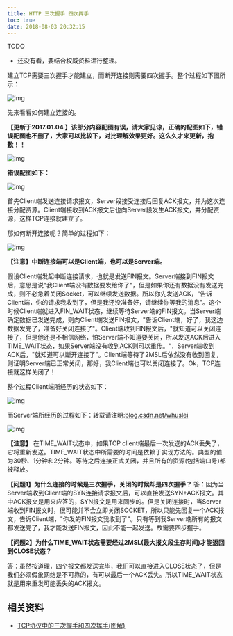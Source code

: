 ```yaml
---
title: HTTP 三次握手 四次挥手
toc: true
date: 2018-08-03 20:32:15
---
```

TODO

- 还没有看，要结合权威资料进行整理。


建立TCP需要三次握手才能建立，而断开连接则需要四次握手。整个过程如下图所示：

![img](http://hi.csdn.net/attachment/201108/7/0_131271823564Rx.gif)

先来看看如何建立连接的。

**【更新于2017.01.04 】该部分内容配图有误，请大家见谅，正确的配图如下，错误配图也不删了，大家可以比较下，对比理解效果更好。这么久才来更新，抱歉！！**

![img](https://img-blog.csdn.net/20170104214009596?watermark/2/text/aHR0cDovL2Jsb2cuY3Nkbi5uZXQvd2h1c2xlaQ==/font/5a6L5L2T/fontsize/400/fill/I0JBQkFCMA==/dissolve/70/gravity/Center)

**错误配图如下：**

![img](http://hi.csdn.net/attachment/201108/7/0_1312718352k8l6.gif)

首先Client端发送连接请求报文，Server段接受连接后回复ACK报文，并为这次连接分配资源。Client端接收到ACK报文后也向Server段发生ACK报文，并分配资源，这样TCP连接就建立了。

那如何断开连接呢？简单的过程如下：

![img](http://hi.csdn.net/attachment/201108/7/0_1312718564tZXD.gif)

**【注意】中断连接端可以是Client端，也可以是Server端。**

假设Client端发起中断连接请求，也就是发送FIN报文。Server端接到FIN报文后，意思是说"我Client端没有数据要发给你了"，但是如果你还有数据没有发送完成，则不必急着关闭Socket，可以继续发送数据。所以你先发送ACK，"告诉Client端，你的请求我收到了，但是我还没准备好，请继续你等我的消息"。这个时候Client端就进入FIN_WAIT状态，继续等待Server端的FIN报文。当Server端确定数据已发送完成，则向Client端发送FIN报文，"告诉Client端，好了，我这边数据发完了，准备好关闭连接了"。Client端收到FIN报文后，"就知道可以关闭连接了，但是他还是不相信网络，怕Server端不知道要关闭，所以发送ACK后进入TIME_WAIT状态，如果Server端没有收到ACK则可以重传。“，Server端收到ACK后，"就知道可以断开连接了"。Client端等待了2MSL后依然没有收到回复，则证明Server端已正常关闭，那好，我Client端也可以关闭连接了。Ok，TCP连接就这样关闭了！

整个过程Client端所经历的状态如下：

![img](http://hi.csdn.net/attachment/201108/7/0_1312719804oSkK.gif)

而Server端所经历的过程如下：转载请注明:[blog.csdn.net/whuslei](https://blog.csdn.net/whuslei/article/details/blog.csdn.net/whuslei)

![img](http://hi.csdn.net/attachment/201108/7/0_1312719833030b.gif)

**【注意】** 在TIME_WAIT状态中，如果TCP client端最后一次发送的ACK丢失了，它将重新发送。TIME_WAIT状态中所需要的时间是依赖于实现方法的。典型的值为30秒、1分钟和2分钟。等待之后连接正式关闭，并且所有的资源(包括端口号)都被释放。

**【问题1】为什么连接的时候是三次握手，关闭的时候却是四次握手？**
答：因为当Server端收到Client端的SYN连接请求报文后，可以直接发送SYN+ACK报文。其中ACK报文是用来应答的，SYN报文是用来同步的。但是关闭连接时，当Server端收到FIN报文时，很可能并不会立即关闭SOCKET，所以只能先回复一个ACK报文，告诉Client端，"你发的FIN报文我收到了"。只有等到我Server端所有的报文都发送完了，我才能发送FIN报文，因此不能一起发送。故需要四步握手。

**【问题2】为什么TIME_WAIT状态需要经过2MSL(最大报文段生存时间)才能返回到CLOSE状态？**

答：虽然按道理，四个报文都发送完毕，我们可以直接进入CLOSE状态了，但是我们必须假象网络是不可靠的，有可以最后一个ACK丢失。所以TIME_WAIT状态就是用来重发可能丢失的ACK报文。




## 相关资料

- [TCP协议中的三次握手和四次挥手(图解)](https://blog.csdn.net/whuslei/article/details/6667471)
